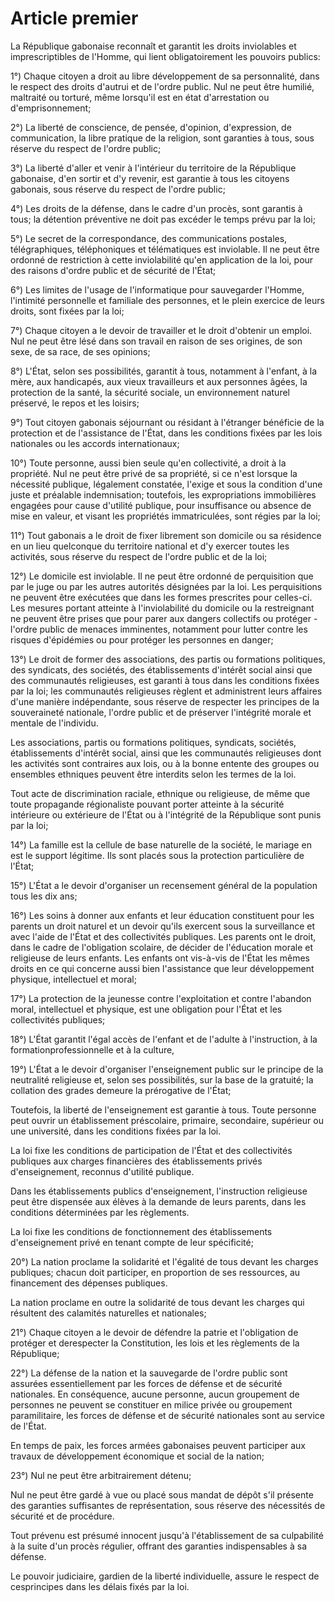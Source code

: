 # Article premier

La République gabonaise reconnaît et garantit les droits inviolables et imprescriptibles de l'Homme, qui lient obligatoirement les pouvoirs publics:

1°) Chaque citoyen a droit au libre développement de sa personnalité, dans le respect des droits d'autrui et de l'ordre public. Nul ne peut être humilié, maltraité ou torturé, même lorsqu'il est en état d'arrestation ou d'emprisonnement;

2°) La liberté de conscience, de pensée, d'opinion, d'expression, de communication,
la libre pratique de la religion, sont garanties à tous, sous réserve du respect de l'ordre public;

3°) La liberté d'aller et venir à l'intérieur du territoire de la République gabonaise, d'en
sortir et d'y revenir, est garantie à tous les citoyens gabonais, sous réserve du respect de l'ordre public;

4°) Les droits de la défense, dans le cadre d'un procès, sont garantis à tous; la détention préventive ne doit pas excéder le temps prévu par la loi;

5°) Le secret de la correspondance, des communications postales, télégraphiques, téléphoniques et télématiques est inviolable. Il ne peut être ordonné de restriction à cette inviolabilité qu'en application de la loi, pour des raisons d'ordre public et de sécurité de l'État;

6°) Les limites de l'usage de l'informatique pour sauvegarder l'Homme, l'intimité personnelle et familiale des personnes, et le plein exercice de leurs droits, sont fixées par la loi;

7°) Chaque citoyen a le devoir de travailler et le droit d'obtenir un emploi. Nul ne peut être lésé dans son travail en raison de ses origines, de son sexe, de sa race, de ses opinions;

8°) L'État, selon ses possibilités, garantit à tous, notamment à l'enfant, à la mère, aux handicapés, aux vieux travailleurs et aux personnes âgées, la protection de la santé, la sécurité sociale, un environnement naturel préservé, le repos et les loisirs;

9°) Tout citoyen gabonais séjournant ou résidant à l'étranger bénéficie de la protection et de l'assistance de l'État, dans les conditions fixées par les lois
nationales ou les accords internationaux;

10°) Toute personne, aussi bien seule qu'en collectivité, a droit à la propriété. Nul ne peut être privé de sa propriété, si ce n'est lorsque la nécessité publique, légalement constatée, l'exige et sous la condition d'une juste et préalable indemnisation; toutefois, les expropriations immobilières engagées pour cause d'utilité publique, pour insuffisance ou absence de mise en valeur, et visant les propriétés immatriculées, sont régies par la loi;

11°) Tout gabonais a le droit de fixer librement son domicile ou sa résidence en un lieu quelconque du territoire national et d'y exercer toutes les activités, sous réserve du respect de l'ordre public et de la loi;

12°) Le domicile est inviolable. Il ne peut être ordonné de perquisition que par le juge ou par les autres autorités désignées par la loi. Les perquisitions ne peuvent être
exécutées que dans les formes prescrites pour celles-ci. Les mesures portant atteinte à l'inviolabilité du domicile ou la restreignant ne peuvent être prises que pour
parer aux dangers collectifs ou protéger - l'ordre public de menaces imminentes, notamment pour lutter contre les risques d'épidémies ou pour protéger les personnes
en danger;

13°) Le droit de former des associations, des partis ou formations politiques, des syndicats, des sociétés, des établissements d'intérêt social ainsi que des
communautés religieuses, est garanti à tous dans les conditions fixées par la loi; les communautés religieuses règlent et administrent leurs affaires d'une manière
indépendante, sous réserve de respecter les principes de la souveraineté nationale, l'ordre public et de préserver l'intégrité morale et mentale de l'individu.

Les associations, partis ou formations politiques, syndicats, sociétés, établissements d'intérêt social, ainsi que les communautés religieuses dont les activités sont
contraires aux lois, ou à la bonne entente des groupes ou ensembles ethniques peuvent être interdits selon les termes de la loi.

Tout acte de discrimination raciale, ethnique ou religieuse, de même que toute propagande régionaliste pouvant porter atteinte à la sécurité intérieure ou extérieure de l'État ou à l'intégrité de la République sont punis par la loi;

14°) La famille est la cellule de base naturelle de la société, le mariage en est le support légitime. Ils sont placés sous la protection particulière de l'État;

15°) L'État a le devoir d'organiser un recensement général de la population tous les dix ans;

16°) Les soins à donner aux enfants et leur éducation constituent pour les parents un droit naturel et un devoir qu'ils exercent sous la surveillance et avec l'aide de l'État et des collectivités publiques. Les parents ont le droit, dans le cadre de l'obligation scolaire, de décider de l'éducation morale et religieuse de leurs enfants. Les enfants ont vis-à-vis de l'État les mêmes droits en ce qui concerne aussi bien l'assistance que leur développement physique, intellectuel et moral;

17°) La protection de la jeunesse contre l'exploitation et contre l'abandon moral, intellectuel et physique, est une obligation pour l'État et les collectivités publiques;

18°) L'État garantit l'égal accès de l'enfant et de l'adulte à l'instruction, à la formationprofessionnelle et à la culture,

19°) L'État a le devoir d'organiser l'enseignement public sur le principe de la neutralité religieuse et, selon ses possibilités, sur la base de la gratuité; la collation
des grades demeure la prérogative de l'État;

Toutefois, la liberté de l'enseignement est garantie à tous. Toute personne peut ouvrir un établissement préscolaire, primaire, secondaire, supérieur ou une
université, dans les conditions fixées par la loi.

La loi fixe les conditions de participation de l'État et des collectivités publiques aux charges financières des établissements privés d'enseignement, reconnus d'utilité
publique.

Dans les établissements publics d'enseignement, l'instruction religieuse peut être dispensée aux élèves à la demande de leurs parents, dans les conditions
déterminées par les règlements.

La loi fixe les conditions de fonctionnement des établissements d'enseignement privé
en tenant compte de leur spécificité;

20°) La nation proclame la solidarité et l'égalité de tous devant les charges publiques; chacun doit participer, en proportion de ses ressources, au financement des
dépenses publiques.

La nation proclame en outre la solidarité de tous devant les charges qui résultent des
calamités naturelles et nationales;

21°) Chaque citoyen a le devoir de défendre la patrie et l'obligation de protéger et derespecter la Constitution, les lois et les règlements de la République;

22°) La défense de la nation et la sauvegarde de l'ordre public sont assurées essentiellement par les forces de défense et de sécurité nationales. En conséquence, aucune personne, aucun groupement de personnes ne peuvent se
constituer en milice privée ou groupement paramilitaire, les forces de défense et de sécurité nationales sont au service de l'État.

En temps de paix, les forces armées gabonaises peuvent participer aux travaux de développement économique et social de la nation;

23°) Nul ne peut être arbitrairement détenu;

Nul ne peut être gardé à vue ou placé sous mandat de dépôt s'il présente des garanties suffisantes de représentation, sous réserve des nécessités de sécurité et de procédure.

Tout prévenu est présumé innocent jusqu'à l'établissement de sa culpabilité à la suite d'un procès régulier, offrant des garanties indispensables à sa défense.

Le pouvoir judiciaire, gardien de la liberté individuelle, assure le respect de cesprincipes dans les délais fixés par  la loi.

